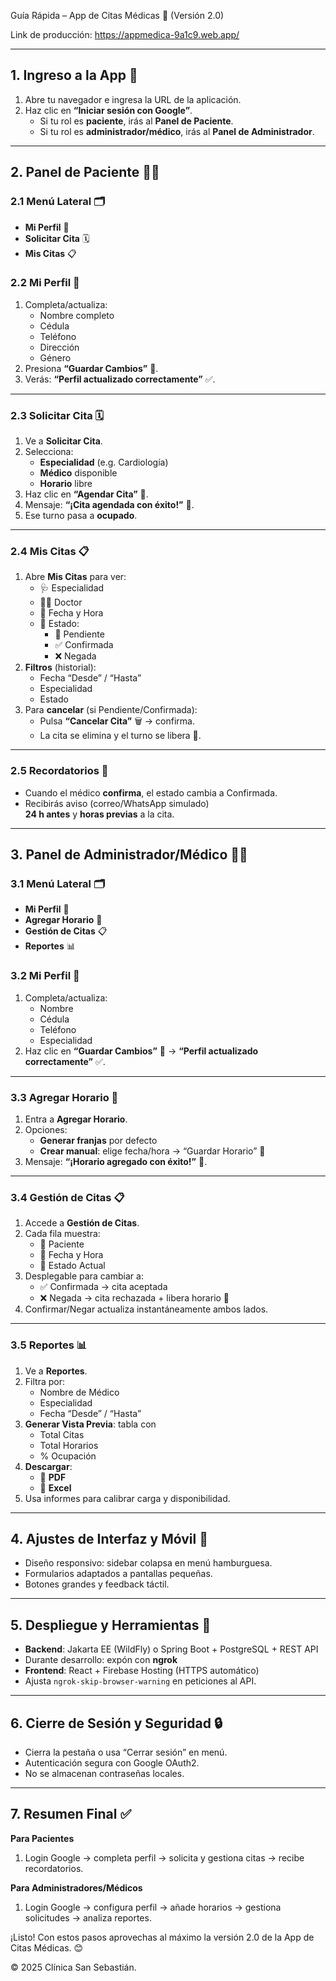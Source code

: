 Guía Rápida – App de Citas Médicas 🏥 (Versión 2.0)

Link de producción: https://appmedica-9a1c9.web.app/

---

## 1. Ingreso a la App 🔑
1. Abre tu navegador e ingresa la URL de la aplicación.  
2. Haz clic en **“Iniciar sesión con Google”**.  
   - Si tu rol es **paciente**, irás al **Panel de Paciente**.  
   - Si tu rol es **administrador/médico**, irás al **Panel de Administrador**.

---

## 2. Panel de Paciente 👩‍⚕️

### 2.1 Menú Lateral 🗂️
- **Mi Perfil** 👤  
- **Solicitar Cita** 🗓️  
- **Mis Citas** 📋  

### 2.2 Mi Perfil 👤
1. Completa/actualiza:
   - Nombre completo  
   - Cédula  
   - Teléfono  
   - Dirección  
   - Género  
2. Presiona **“Guardar Cambios”** 💾.  
3. Verás: **“Perfil actualizado correctamente”** ✅.  

---

### 2.3 Solicitar Cita 🗓️
1. Ve a **Solicitar Cita**.  
2. Selecciona:
   - **Especialidad** (e.g. Cardiología)  
   - **Médico** disponible  
   - **Horario** libre  
3. Haz clic en **“Agendar Cita”** 📩.  
4. Mensaje: **“¡Cita agendada con éxito!”** 🎉.  
5. Ese turno pasa a **ocupado**.

---

### 2.4 Mis Citas 📋
1. Abre **Mis Citas** para ver:
   - 🩺 Especialidad  
   - 👨‍⚕️ Doctor  
   - 📅 Fecha y Hora  
   - 📌 Estado:  
     - 🔵 Pendiente  
     - ✅ Confirmada  
     - ❌ Negada  
2. **Filtros** (historial):
   - Fecha “Desde” / “Hasta”  
   - Especialidad  
   - Estado  
3. Para **cancelar** (si Pendiente/Confirmada):
   - Pulsa **“Cancelar Cita”** 🗑️ → confirma.  
   - La cita se elimina y el turno se libera 🔄.

---

### 2.5 Recordatorios 🔔
- Cuando el médico **confirma**, el estado cambia a Confirmada.  
- Recibirás aviso (correo/WhatsApp simulado)  
  **24 h antes** y **horas previas** a la cita.

---

## 3. Panel de Administrador/Médico 👨‍⚕️

### 3.1 Menú Lateral 🗂️
- **Mi Perfil** 👤  
- **Agregar Horario** 📆  
- **Gestión de Citas** 📋  
- **Reportes** 📊  

### 3.2 Mi Perfil 👤
1. Completa/actualiza:
   - Nombre  
   - Cédula  
   - Teléfono  
   - Especialidad  
2. Haz clic en **“Guardar Cambios”** 💾 → **“Perfil actualizado correctamente”** ✅.

---

### 3.3 Agregar Horario 📆
1. Entra a **Agregar Horario**.  
2. Opciones:
   - **Generar franjas** por defecto  
   - **Crear manual**: elige fecha/hora → “Guardar Horario” 💾  
3. Mensaje: **“¡Horario agregado con éxito!”** 🎉.  

---

### 3.4 Gestión de Citas 📋
1. Accede a **Gestión de Citas**.  
2. Cada fila muestra:
   - 👤 Paciente  
   - 📅 Fecha y Hora  
   - 📌 Estado Actual  
3. Desplegable para cambiar a:  
   - ✅ Confirmada → cita aceptada  
   - ❌ Negada → cita rechazada + libera horario 🔄  
4. Confirmar/Negar actualiza instantáneamente ambos lados.

---

### 3.5 Reportes 📊
1. Ve a **Reportes**.  
2. Filtra por:
   - Nombre de Médico  
   - Especialidad  
   - Fecha “Desde” / “Hasta”  
3. **Generar Vista Previa**: tabla con  
   - Total Citas  
   - Total Horarios  
   - % Ocupación  
4. **Descargar**:
   - 📄 **PDF**  
   - 📑 **Excel**  
5. Usa informes para calibrar carga y disponibilidad.

---

## 4. Ajustes de Interfaz y Móvil 📱
- Diseño responsivo: sidebar colapsa en menú hamburguesa.  
- Formularios adaptados a pantallas pequeñas.  
- Botones grandes y feedback táctil.

---

## 5. Despliegue y Herramientas 🚀
- **Backend**: Jakarta EE (WildFly) o Spring Boot + PostgreSQL + REST API  
- Durante desarrollo: expón con **ngrok**  
- **Frontend**: React + Firebase Hosting (HTTPS automático)  
- Ajusta `ngrok-skip-browser-warning` en peticiones al API.

---

## 6. Cierre de Sesión y Seguridad 🔒
- Cierra la pestaña o usa “Cerrar sesión” en menú.  
- Autenticación segura con Google OAuth2.  
- No se almacenan contraseñas locales.

---

## 7. Resumen Final ✅

**Para Pacientes**  
1. Login Google → completa perfil → solicita y gestiona citas → recibe recordatorios.  

**Para Administradores/Médicos**  
1. Login Google → configura perfil → añade horarios → gestiona solicitudes → analiza reportes.  

¡Listo! Con estos pasos aprovechas al máximo la versión 2.0 de la App de Citas Médicas. 😊

© 2025 Clínica San Sebastián.  
